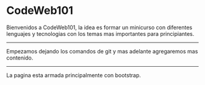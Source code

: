 # CodeWeb101

Bienvenidos a CodeWeb101, la idea es formar un minicurso con diferentes lenguajes y tecnologias con los temas mas importantes para principiantes.

---

Empezamos dejando los comandos de git y mas adelante agregaremos mas contenido.

---

La pagina esta armada principalmente con bootstrap.
